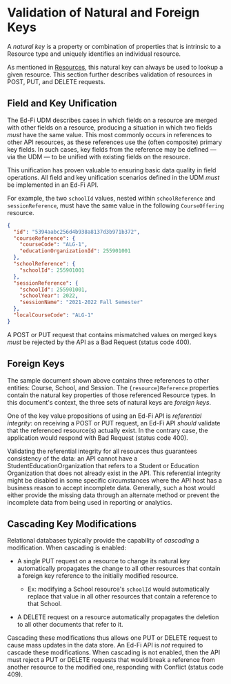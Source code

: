 # Validation of Natural and Foreign Keys

A _natural key_ is a property or combination of properties that is intrinsic to
a Resource type and uniquely identifies an individual resource.

As mentioned in [Resources](./readme.md), this natural key can always be used to
lookup a given resource. This section further describes validation of resources
in POST, PUT, and DELETE requests.

## Field and Key Unification

The Ed-Fi UDM describes cases in which fields on a resource are merged with
other fields on a resource, producing a situation in which two fields _must_
have the same value. This most commonly occurs in references to other API
resources, as these references use the (often composite) primary key fields. In
such cases, key fields from the reference may be defined — via the UDM — to be
unified with existing fields on the resource.

This unification has proven valuable to ensuring basic data quality in field
operations. All field and key unification scenarios defined in the UDM _must_ be
implemented in an Ed-Fi API.

For example, the two `schoolId` values, nested within `schoolReference` and
`sessionReference`, must have the same value in the following `CourseOffering`
resource.

```json
{
  "id": "5394aabc256d4b938a8137d3b971b372",
  "courseReference": {
    "courseCode": "ALG-1",
    "educationOrganizationId": 255901001
  },
  "schoolReference": {
    "schoolId": 255901001
  },
  "sessionReference": {
    "schoolId": 255901001,
    "schoolYear": 2022,
    "sessionName": "2021-2022 Fall Semester"
  },
  "localCourseCode": "ALG-1"
}
```

A POST or PUT request that contains mismatched values on merged keys _must_ be
rejected by the API as a Bad Request (status code 400).

## Foreign Keys

The sample document shown above contains three references to other entities:
Course, School, and Session. The `{resource}Reference` properties contain the
natural key properties of those referenced Resource types. In this document's
context, the three sets of natural keys are _foreign keys_.

One of the key value propositions of using an Ed-Fi API is _referential
integrity_: on receiving a POST or PUT request, an Ed-Fi API _should_ validate
that the referenced resource(s) actually exist. In the contrary case, the
application would respond with Bad Request (status code 400).

Validating the referential integrity for all resources thus guarantees
consistency of the data: an API cannot have a StudentEducationOrganization that
refers to a Student or Education Organization that does not already exist in the
API. This referential integrity might be disabled in some specific circumstances
where the API host has a business reason to accept incomplete data. Generally,
such a host would either provide the missing data through an alternate method or
prevent the incomplete data from being used in reporting or analytics.

## Cascading Key Modifications

Relational databases typically provide the capability of _cascading_ a
modification. When cascading is enabled:

* A single PUT request on a resource to change its natural key automatically
    propagates the change to all other resources that contain a foreign key
    reference to the initially modified resource.

  * Ex: modifying a School resource's `schoolId` would automatically replace
        that value in all other resources that contain a reference to that
        School.

* A DELETE request on a resource automatically propagates the deletion to all
    other documents that refer to it.

Cascading these modifications thus allows one PUT or DELETE request to cause
mass updates in the data store. An Ed-Fi API is _not_ required to cascade these
modifications. When cascading is not enabled, then the API must reject a PUT or
DELETE requests that would break a reference from another resource to the
modified one, responding with Conflict (status code 409).
